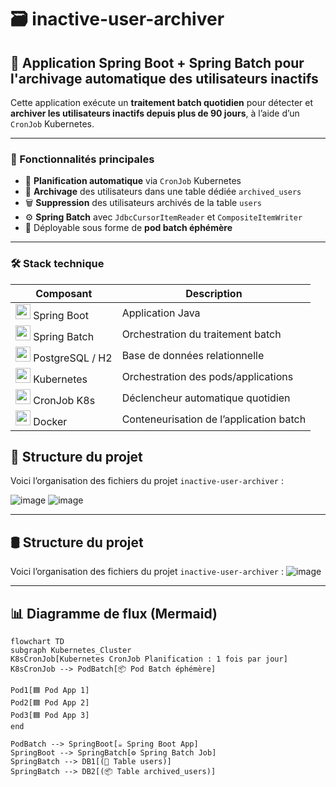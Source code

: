 # 🗃️ inactive-user-archiver

## 🧰 Application Spring Boot + Spring Batch pour l'archivage automatique des utilisateurs inactifs

Cette application exécute un **traitement batch quotidien** pour détecter et **archiver les utilisateurs inactifs depuis plus de 90 jours**, à l’aide d’un `CronJob` Kubernetes.

---

### 🧾 Fonctionnalités principales

- 📆 **Planification automatique** via `CronJob` Kubernetes
- 🧼 **Archivage** des utilisateurs dans une table dédiée `archived_users`
- 🗑️ **Suppression** des utilisateurs archivés de la table `users`
- ⚙️ **Spring Batch** avec `JdbcCursorItemReader` et `CompositeItemWriter`
- 🐳 Déployable sous forme de **pod batch éphémère**

---

### 🛠️ Stack technique

| Composant | Description |
|-----------|-------------|
| <img src="https://cdn.jsdelivr.net/gh/devicons/devicon/icons/spring/spring-original.svg" width="24"/> Spring Boot | Application Java |
| <img src="https://cdn.jsdelivr.net/gh/devicons/devicon/icons/java/java-original.svg" width="24"/> Spring Batch | Orchestration du traitement batch |
| <img src="https://cdn.jsdelivr.net/gh/devicons/devicon/icons/postgresql/postgresql-original.svg" width="24"/> PostgreSQL / H2 | Base de données relationnelle |
| <img src="https://cdn.jsdelivr.net/gh/devicons/devicon/icons/kubernetes/kubernetes-plain.svg" width="24"/> Kubernetes | Orchestration des pods/applications |
| <img src="https://img.icons8.com/fluency/48/cron-job.png" width="24"/> CronJob K8s | Déclencheur automatique quotidien |
| <img src="https://cdn.jsdelivr.net/gh/devicons/devicon/icons/docker/docker-original.svg" width="24"/> Docker | Conteneurisation de l’application batch |


## 📂 Structure du projet

Voici l’organisation des fichiers du projet `inactive-user-archiver` :

![image](https://github.com/user-attachments/assets/bb4f65a9-7cc0-4d11-a99f-7c574111abe7)
![image](https://github.com/user-attachments/assets/b6e1037b-6217-44d0-b7fc-d29a9243325a)

---  

## 🛢️ Structure du projet

Voici l’organisation des fichiers du projet `inactive-user-archiver` :
![image](https://github.com/user-attachments/assets/b5a158d5-db61-43c3-b101-f2891822c224)

---

## 📊 Diagramme de flux (Mermaid)

```mermaid
flowchart TD
subgraph Kubernetes_Cluster
K8sCronJob[Kubernetes CronJob Planification : 1 fois par jour]
K8sCronJob --> PodBatch[📦 Pod Batch éphémère]

Pod1[🟦 Pod App 1]
Pod2[🟦 Pod App 2]
Pod3[🟦 Pod App 3]
end

PodBatch --> SpringBoot[☕ Spring Boot App]
SpringBoot --> SpringBatch[⚙️ Spring Batch Job]
SpringBatch --> DB1[(📂 Table users)]
SpringBatch --> DB2[(📦 Table archived_users)]

